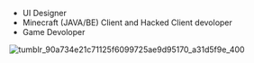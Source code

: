 - UI Designer
- Minecraft (JAVA/BE) Client and Hacked Client devoloper
- Game Devoloper


        
     
![tumblr_90a734e21c71125f6099725ae9d95170_a31d5f9e_400](https://user-images.githubusercontent.com/80054285/160298829-aefcc6ef-c17e-4026-8ef0-b34a2747b2b3.gif)
